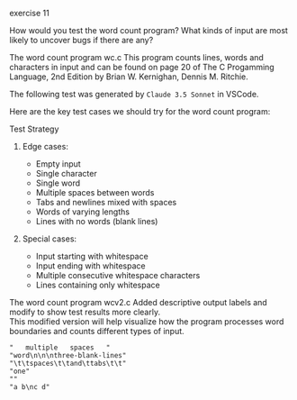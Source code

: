 exercise 11

How would you test the word count program? What kinds of
input are most likely to uncover bugs if there are any?

The word count program wc.c
This program counts lines, words and characters in input and can be found on page 20 of
The C Progamming Language, 2nd Edition by Brian W. Kernighan, Dennis M. Ritchie.

The following test was generated by `Claude 3.5 Sonnet` in VSCode.

Here are the key test cases we should try for the word count program:

Test Strategy

1. Edge cases:
	- Empty input
	- Single character
	- Single word
	- Multiple spaces between words
	- Tabs and newlines mixed with spaces
	- Words of varying lengths
	- Lines with no words (blank lines)
	
2. Special cases:
	- Input starting with whitespace
	- Input ending with whitespace
	- Multiple consecutive whitespace characters
	- Lines containing only whitespace
	
The word count program wcv2.c
Added descriptive output labels and modify to show test results more clearly.  
This modified version will help visualize how the program processes word boundaries 
and counts different types of input.

```
"   multiple   spaces   "
"word\n\n\nthree-blank-lines"
"\t\tspaces\t\tand\ttabs\t\t"
"one"
""
"a b\nc d"
```
